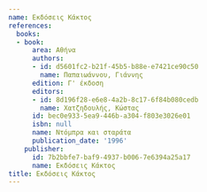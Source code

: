 ```yaml
---
name: Εκδόσεις Κάκτος
references:
  books:
  - book:
      area: Αθήνα
      authors:
      - id: d5601fc2-b21f-45b5-b88e-e7421ce90c50
        name: Παπαιωάννου, Γιάννης
      edition: Γ' έκδοση
      editors:
      - id: 8d196f28-e6e8-4a2b-8c17-6f84b080cedb
        name: Χατζηδουλής, Κώστας
      id: bec0e933-5ea9-446b-a304-f803e3026e01
      isbn: null
      name: Ντόμπρα και σταράτα
      publication_date: '1996'
    publisher:
      id: 7b2bbfe7-baf9-4937-b006-7e6394a25a17
      name: Εκδόσεις Κάκτος
title: Εκδόσεις Κάκτος
---
```


